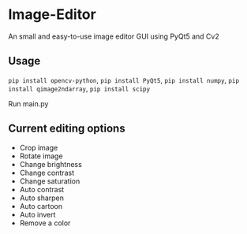 # Image-Editor
An small and easy-to-use image editor GUI using PyQt5 and Cv2

## Usage
`pip install opencv-python`, `pip install PyQt5`, `pip install numpy`, `pip install qimage2ndarray`, `pip install scipy`

Run main.py

## Current editing options
- Crop image
- Rotate image
- Change brightness
- Change contrast
- Change saturation
- Auto contrast
- Auto sharpen
- Auto cartoon
- Auto invert
- Remove a color
